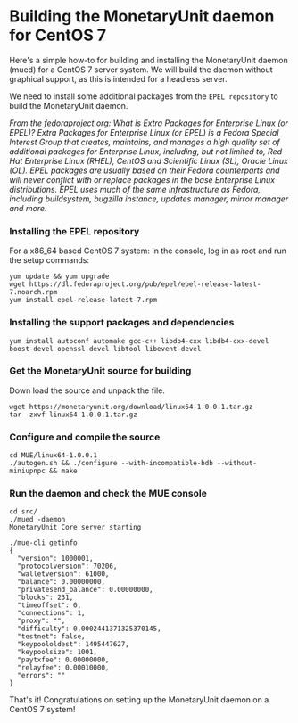 # Building the MonetaryUnit daemon for CentOS 7

Here's a simple how-to for building and installing the MonetaryUnit daemon (mued) for a CentOS 7 server system. We will build the daemon without graphical support, as this is intended for a headless server.

We need to install some additional packages from the `EPEL repository` to build the MonetaryUnit daemon.

_From the fedoraproject.org:
What is Extra Packages for Enterprise Linux (or EPEL)?
Extra Packages for Enterprise Linux (or EPEL) is a Fedora Special Interest Group that creates, maintains, and manages a high quality set of additional packages for Enterprise Linux, including, but not limited to, Red Hat Enterprise Linux (RHEL), CentOS and Scientific Linux (SL), Oracle Linux (OL).
EPEL packages are usually based on their Fedora counterparts and will never conflict with or replace packages in the base Enterprise Linux distributions. EPEL uses much of the same infrastructure as Fedora, including buildsystem, bugzilla instance, updates manager, mirror manager and more._

### Installing the EPEL repository
For a x86_64 based CentOS 7 system:
In the console, log in as root and run the setup commands:

    yum update && yum upgrade
    wget https://dl.fedoraproject.org/pub/epel/epel-release-latest-7.noarch.rpm
    yum install epel-release-latest-7.rpm

### Installing the support packages and dependencies

    yum install autoconf automake gcc-c++ libdb4-cxx libdb4-cxx-devel boost-devel openssl-devel libtool libevent-devel

### Get the MonetaryUnit source for building

Down load the source and unpack the file.

    wget https://monetaryunit.org/download/linux64-1.0.0.1.tar.gz
    tar -zxvf linux64-1.0.0.1.tar.gz

### Configure and compile the source

    cd MUE/linux64-1.0.0.1
    ./autogen.sh && ./configure --with-incompatible-bdb --without-miniupnpc && make

### Run the daemon and check the MUE console

    cd src/
    ./mued -daemon
    MonetaryUnit Core server starting

    ./mue-cli getinfo
    {
      "version": 1000001,
      "protocolversion": 70206,
      "walletversion": 61000,
      "balance": 0.00000000,
      "privatesend_balance": 0.00000000,
      "blocks": 231,
      "timeoffset": 0,
      "connections": 1,
      "proxy": "",
      "difficulty": 0.0002441371325370145,
      "testnet": false,
      "keypoololdest": 1495447627,
      "keypoolsize": 1001,
      "paytxfee": 0.00000000,
      "relayfee": 0.00010000,
      "errors": ""
    }

That's it! Congratulations on setting up the MonetaryUnit daemon on a CentOS 7 system!
